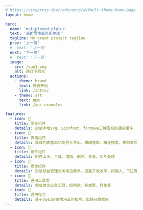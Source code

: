 ```yaml
---
# https://vitepress.dev/reference/default-theme-home-page
layout: home

hero:
  name: 'mutiplexed-elplus'
  text: '高扩展性业务组件库'
  tagline: My great project tagline
  prev: '上一页'
  #  text: '上一页'
  next: '下一页'
  #  text: '下一页'
  image:
    src: /vue3.png
    alt: 路灯下的光
  actions:
    - theme: brand
      text: 快速开始
      link: /intro/
    - theme: alt
      text: npm
      link: /api-examples

features:
  - icon: 🍈
    title: 图标组件
    details: 封装本地svg、iconfont、fontawe三种图标的通用组件
  - icon: 🍊
    title: 表格组件
    details: 集成列表基本功能导入导出、模糊搜索、精准搜索、表前表后
  - icon: 🍋
    title: 附件组件
    details: 附件上传、下载、增加、删除、查看、切片处理
  - icon: 🍑
    title: 表单组件
    details: 封装后台管理业务常见表单，提高开发效率，如输入、下拉等
  - icon: 🍓
    title: 通用工具类
    details: 集成常见业务工具，如判空、判类型、转化等
  - icon: 🍒
    title: 通用指令
    details: 基于Vue3封装常用业务指令，加快开发效率
---
```

